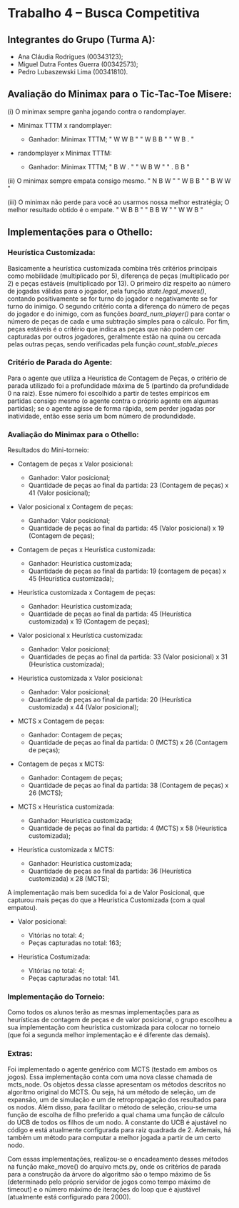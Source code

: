 # Trabalho 4 – Busca Competitiva

## Integrantes do Grupo (Turma A):

- Ana Cláudia Rodrigues (00343123);
- Miguel Dutra Fontes Guerra (00342573);
- Pedro Lubaszewski Lima (00341810).

## Avaliação do Minimax para o Tic-Tac-Toe Misere:

(i)   O minimax sempre ganha jogando contra o randomplayer.
- Minimax TTTM x randomplayer:
    - Ganhador: Minimax TTTM;
        " W    W   B "
        " W    B   B "
        " W    B   . "

- randomplayer x Minimax TTTM:
    - Ganhador: Minimax TTTM;
        " B    W   . "
        " W    B   W "
        " .    B   B "
        
(ii)  O minimax sempre empata consigo mesmo.
        " N    B   W "
        " W    B   B "
        " B    W   W "
        
(iii) O minimax não perde para você ao usarmos nossa melhor estratégia; O melhor resultado obtido é o empate.
        " W    B   B "
        " B    B   W "
        " W    W   B "
        

## Implementações para o Othello:

### Heurística Customizada:

Basicamente a heurística customizada combina três critérios principais como mobilidade (multiplicado por 5), diferença de peças (multiplicado por 2) e peças estáveis (multiplicado por 13). O primeiro diz respeito ao número de jogadas válidas para o jogador, pela função *state.legal_moves()*, contando positivamente se for turno do jogador e negativamente se for turno do inimigo. O segundo critério conta a diferença do número de peças do jogador e do inimigo, com as funções *board_num_player()* para contar o número de peças de cada e uma subtração simples para o cálculo.  Por fim, peças estáveis é o critério que indica as peças que não podem cer capturadas por outros jogadores, geralmente estão na quina ou cercada pelas outras peças, sendo verificadas pela função *count_stable_pieces*


### Critério de Parada do Agente:

Para o agente que utiliza a Heurística de Contagem de Peças, o critério de parada utilizado foi a profundidade máxima de 5 (partindo
da profundidade 0 na raiz). Esse número foi escolhido a partir de testes empíricos em partidas consigo mesmo (o agente contra o próprio
agente em algumas partidas); se o agente agisse de forma rápida, sem perder jogadas por inatividade, então esse seria um bom número de
produndidade.


### Avaliação do Minimax para o Othello:

Resultados do Mini-torneio:

- Contagem de peças x Valor posicional:
    - Ganhador: Valor posicional;
    - Quantidade de peças ao final da partida: 23 (Contagem de peças) x 41 (Valor posicional);

- Valor posicional x Contagem de peças:
    - Ganhador: Valor posicional;
    - Quantidade de peças ao final da partida: 45 (Valor posicional) x 19 (Contagem de peças);

- Contagem de peças x Heurística customizada:
    - Ganhador: Heurística customizada;
    - Quantidade de peças ao final da partida: 19 (contagem de peças) x 45 (Heurística customizada);

- Heurística customizada x Contagem de peças:
    - Ganhador: Heurística customizada;
    - Quantidade de peças ao final da partida: 45 (Heurística customizada) x 19 (Contagem de peças);

- Valor posicional x Heurística customizada:
    - Ganhador: Valor posicional;
    - Quantidades de peças ao final da partida: 33 (Valor posicional) x 31 (Heurística customizada);

- Heurística customizada x Valor posicional:
    - Ganhador: Valor posicional;
    - Quantidade de peças ao final da partida: 20 (Heurística customizada) x 44 (Valor posicional);

- MCTS x Contagem de peças:
    - Ganhador: Contagem de peças;
    - Quantidade de peças ao final da partida: 0 (MCTS) x 26 (Contagem de peças);

- Contagem de peças x MCTS:
    - Ganhador: Contagem de peças;
    - Quantidade de peças ao final da partida: 38 (Contagem de peças) x 26 (MCTS);

- MCTS x Heurística customizada:
    - Ganhador: Heurística customizada;
    - Quantidade de peças ao final da partida: 4 (MCTS) x 58 (Heurística customizada);

- Heurística customizada x MCTS:
    - Ganhador: Heurística customizada;
    - Quantidade de peças ao final da partida: 36 (Heurística customizada) x 28 (MCTS);

A implementação mais bem sucedida foi a de Valor Posicional, que capturou mais peças do que a Heurística Customizada (com a qual empatou).

- Valor posicional:
    - Vitórias no total: 4;
    - Peças capturadas no total: 163;

- Heurística Costumizada:
    - Vitórias no total: 4;
    - Peças capturadas no total: 141.

### Implementação do Torneio:

Como todos os alunos terão as mesmas implementações para as heurísticas de contagem de peças e de valor posicional, o grupo escolheu a sua implementação com heurística customizada para colocar no torneio (que foi a segunda melhor implementação e é diferente das demais).

### Extras:

Foi implementado o agente genérico com MCTS (testado em ambos os jogos). Essa implementação conta com uma nova classe chamada de
mcts_node. Os objetos dessa classe apresentam os métodos descritos no algoritmo original do MCTS. Ou seja, há um método de seleção,
um de expansão, um de simulação e um de retropropagação dos resultados para os nodos. Além disso, para facilitar o método de seleção,
criou-se uma função de escolha de filho preferido a qual chama uma função de cálculo do UCB de todos os filhos de um nodo. A constante
do UCB é ajustável no código e está atualmente configurada para raiz quadrada de 2. Ademais, há também um método para computar a melhor
jogada a partir de um certo nodo.

Com essas implementações, realizou-se o encadeamento desses métodos na função make_move() do arquivo mcts.py, onde os critérios de parada
para a construção da árvore do algoritmo são o tempo máximo de 5s (determinado pelo próprio servidor de jogos como tempo máximo de timeout)
e o número máximo de iterações do loop que é ajustável (atualmente está configurado para 2000).